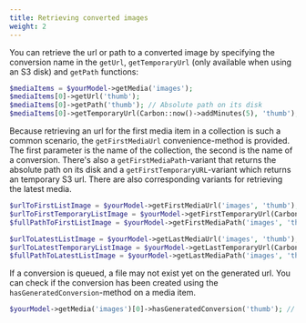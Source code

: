 ```yaml
---
title: Retrieving converted images
weight: 2
---
```


You can retrieve the url or path to a converted image by specifying the conversion name in the `getUrl`, `getTemporaryUrl` (only available when using an S3 disk) and `getPath` functions:

```php
$mediaItems = $yourModel->getMedia('images');
$mediaItems[0]->getUrl('thumb');
$mediaItems[0]->getPath('thumb'); // Absolute path on its disk
$mediaItems[0]->getTemporaryUrl(Carbon::now()->addMinutes(5), 'thumb'); // Temporary S3 url
```

Because retrieving an url for the first media item in a collection is such a common scenario, the `getFirstMediaUrl` convenience-method is provided. The first parameter is the name of the collection, the second is the name of a conversion. There's also a `getFirstMediaPath`-variant that returns the absolute path on its disk and a `getFirstTemporaryURL`-variant which returns an temporary S3 url. There are also corresponding variants for retrieving the latest media.

```php
$urlToFirstListImage = $yourModel->getFirstMediaUrl('images', 'thumb');
$urlToFirstTemporaryListImage = $yourModel->getFirstTemporaryUrl(Carbon::now()->addMinutes(5), 'images', 'thumb');
$fullPathToFirstListImage = $yourModel->getFirstMediaPath('images', 'thumb');

$urlToLatestListImage = $yourModel->getLastMediaUrl('images', 'thumb');
$urlToLatestTemporaryListImage = $yourModel->getLastTemporaryUrl(Carbon::now()->addMinutes(5), 'images', 'thumb');
$fullPathToLatestListImage = $yourModel->getLastMediaPath('images', 'thumb');
```

If a conversion is queued, a file may not exist yet on the generated url. You can check if the conversion has been created using the `hasGeneratedConversion`-method on a media item.

```php
$yourModel->getMedia('images')[0]->hasGeneratedConversion('thumb'); // returns true or false
```

